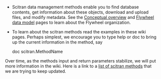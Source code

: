 * Scitran data management methods enable you to find database contents, get information about these objects, download and upload files, and modify metadata. See the [Conceptual overview](conceptual-overview) and [Flywheel data model](Flywheel-data-model) pages to learn about the Flywheel organization.

* To learn about the scitran methods read the examples in these wiki pages. Perhaps simplest, we encourage you to type help or doc to bring up the current information in the method, say

    doc scitran.MethodName

Over time, as the methods input and return parameters stabilize, we will put more information in the wiki. Here is a link to a [list of scitran methods](scitran-methods) that we are trying to keep updated.






